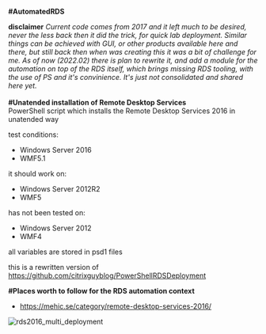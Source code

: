 **#AutomatedRDS**<br>

**disclaimer** *Current code comes from 2017 and it left much to be desired, never the less back then it did the trick, for quick lab deployment. Similar things can be achieved with GUI, or other products available here and there, but still back then when was creating this it was a bit of challenge for me. As of now (2022.02) there is plan to rewrite it, and add a module for the automation on top of the RDS itself, which brings missing RDS tooling, with the use of PS and it's convinience. It's just not consolidated and shared here yet.*<br><br>
**#Unatended installation of Remote Desktop Services**<br>
 PowerShell script which installs the Remote Desktop Services 2016 in unatended way<br>
 
 test conditions:<br>
 - Windows Server 2016<br>
 - WMF5.1<br>

 it should work on:<br>
 - Windows Server 2012R2<br>
 - WMF5<br>

 has not been tested on:<br>
 - Windows Server 2012<br>
 - WMF4<br>

 all variables are stored in psd1 files<br>
 
 this is a rewritten version of https://github.com/citrixguyblog/PowerShellRDSDeployment<br>
 
 **#Places worth to follow for the RDS automation context**<br>
 + https://mehic.se/category/remote-desktop-services-2016/<br>

![rds2016_multi_deployment](https://user-images.githubusercontent.com/28138611/153015202-af021a46-dfe8-4d5e-a5bd-99538c622fc9.gif)
